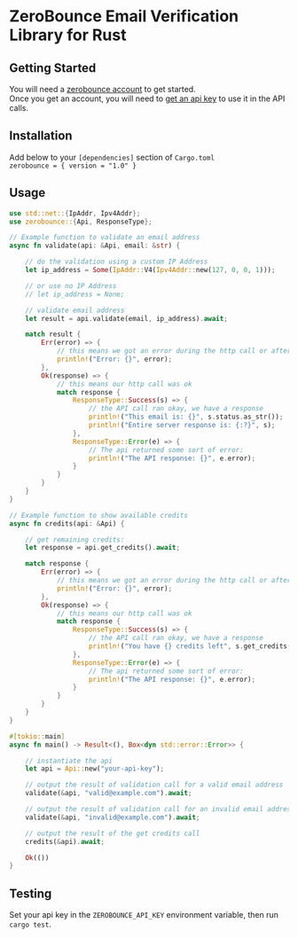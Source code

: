 # ZeroBounce Email Verification Library for Rust

## Getting Started
You will need a [zerobounce account](https://www.zerobounce.net) to get started.  
Once you get an account, you will need to [get an api key](https://www.zerobounce.net/members/apikey/)
to use it in the API calls.

## Installation  
Add below to your `[dependencies]` section of `Cargo.toml`  
`zerobounce = { version = "1.0" }`

## Usage 

```rust 
use std::net::{IpAddr, Ipv4Addr};
use zerobounce::{Api, ResponseType};

// Example function to validate an email address
async fn validate(api: &Api, email: &str) {

    // do the validation using a custom IP Address
    let ip_address = Some(IpAddr::V4(Ipv4Addr::new(127, 0, 0, 1)));

    // or use no IP Address
    // let ip_address = None;

    // validate email address
    let result = api.validate(email, ip_address).await;

    match result {
        Err(error) => {
            // this means we got an error during the http call or after
            println!("Error: {}", error);
        },
        Ok(response) => {
            // this means our http call was ok
            match response {
                ResponseType::Success(s) => {
                    // the API call ran okay, we have a response
                    println!("This email is: {}", s.status.as_str());
                    println!("Entire server response is: {:?}", s);
                },
                ResponseType::Error(e) => {
                    // The api returned some sort of error:
                    println!("The API response: {}", e.error);
                }
            }
        }
    }
}

// Example function to show available credits
async fn credits(api: &Api) {

    // get remaining credits:
    let response = api.get_credits().await;

    match response {
        Err(error) => {
            // this means we got an error during the http call or after
            println!("Error: {}", error);
        },
        Ok(response) => {
            // this means our http call was ok
            match response {
                ResponseType::Success(s) => {
                    // the API call ran okay, we have a response
                    println!("You have {} credits left", s.get_credits());
                },
                ResponseType::Error(e) => {
                    // The api returned some sort of error:
                    println!("The API response: {}", e.error);
                }
            }
        }
    }
}

#[tokio::main]
async fn main() -> Result<(), Box<dyn std::error::Error>> {

    // instantiate the api
    let api = Api::new("your-api-key");

    // output the result of validation call for a valid email address
    validate(&api, "valid@example.com").await;

    // output the result of validation call for an invalid email address
    validate(&api, "invalid@example.com").await;

    // output the result of the get credits call
    credits(&api).await;

    Ok(())
}
```

## Testing  
Set your api key in the `ZEROBOUNCE_API_KEY` environment variable, then run `cargo test`.
